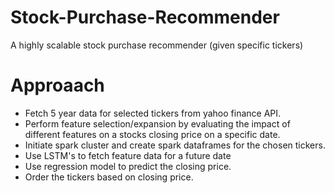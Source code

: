 # Stock-Purchase-Recommender
A highly scalable stock purchase recommender (given specific tickers)

# Approaach
- Fetch 5 year data for selected tickers from yahoo finance API.
- Perform feature selection/expansion by evaluating the impact of different features on a stocks closing price on a specific date.
- Initiate spark cluster and create spark dataframes for the chosen tickers.
- Use LSTM's to fetch feature data for a future date
- Use regression model to predict the closing price.
- Order the tickers based on closing price. 
